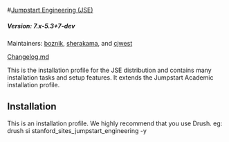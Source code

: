 #[Jumpstart Engineering (JSE)](https://github.com/SU-SOE/stanford_sites_jumpstart_engineering)
##### Version: 7.x-5.3+7-dev 

Maintainers: [boznik](https://github.com/boznik), [sherakama](https://github.com/sherakama), and
[cjwest](https://github.com/cjwest)

[Changelog.md](CHANGELOG.md)

This is the installation profile for the JSE distribution and contains many
installation tasks and setup features. It extends the Jumpstart Academic
installation profile.

Installation
---

This is an installation profile. We highly recommend that you use Drush.
eg: drush si stanford_sites_jumpstart_engineering -y
